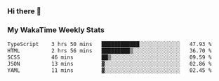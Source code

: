 ### Hi there 👋

<!--
**royschrauwen/royschrauwen** is a ✨ _special_ ✨ repository because its `README.md` (this file) appears on your GitHub profile.

Here are some ideas to get you started:

- 🔭 I’m currently working on ...
- 🌱 I’m currently learning ...
- 👯 I’m looking to collaborate on ...
- 🤔 I’m looking for help with ...
- 💬 Ask me about ...
- 📫 How to reach me: ...
- 😄 Pronouns: ...
- ⚡ Fun fact: ...
-->


### My WakaTime Weekly Stats
<!--START_SECTION:waka-->

```txt
TypeScript    3 hrs 50 mins   ████████████░░░░░░░░░░░░░   47.93 %
HTML          2 hrs 56 mins   █████████▒░░░░░░░░░░░░░░░   36.70 %
SCSS          46 mins         ██▒░░░░░░░░░░░░░░░░░░░░░░   09.59 %
JSON          13 mins         ▓░░░░░░░░░░░░░░░░░░░░░░░░   02.86 %
YAML          11 mins         ▓░░░░░░░░░░░░░░░░░░░░░░░░   02.45 %
```

<!--END_SECTION:waka-->
